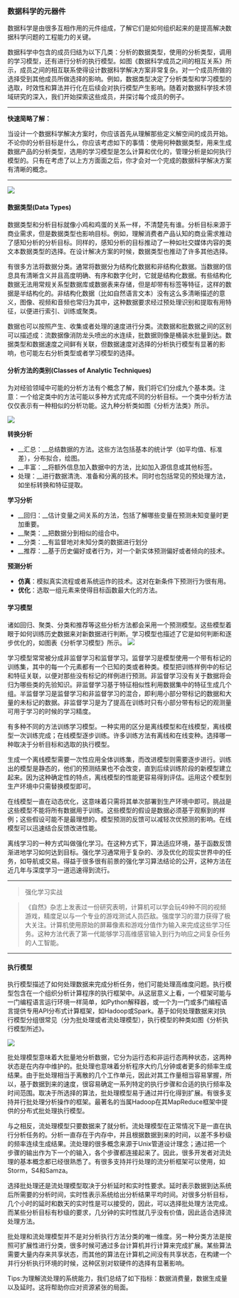 ### 数据科学的元器件

数据科学是由很多互相作用的元件组成，了解它们是如何组织起来的是提高解决数据科学问题的工程能力的关键。

数据科学中包含的成员归结为以下几类：分析的数据类型，使用的分析类型，调用的学习模型，还有进行分析的执行模型。如图《数据科学成员之间的相互关系》所示，成员之间的相互联系使得设计数据科学解决方案非常复杂。对一个成员所做的选择受到其他成员所做选择的影响。例如，数据类型决定了分析类型和学习模型的选取，时效性和算法并行化在后续会对执行模型产生影响。随着对数据科学技术领域研究的深入，我们开始探索这些成员，并探讨每个成员的例子。

----
__快速简略了解：__

当设计一个数据科学解决方案时，你应该首先从理解那些定义解空间的成员开始。不论你的分析目标是什么，你应该考虑如下的事情：使用何种数据类型，用来生成数据产品的分析类型，选用的学习模型是怎么计算和优化的，管理分析是如何执行模型的。只有在考虑了以上方方面面之后，你才会对一个完成的数据科学解决方案有清晰的概念。

----

![](http://i4.piimg.com/7daebf14db7ad077.png)

#### 数据类型(Data Types)

数据类型和分析目标就像小鸡和鸡蛋的关系一样，不清楚先有谁。分析目标来源于商业需求，但是数据类型也影响目标。例如，理解消费者产品认知的商业需求推动了感知分析的分析目标。同样的，感知分析的目标推动了一种如社交媒体内容的类文本数据类型的选择。在设计解决方案的时候，数据类型也推动了许多其他选择。

有很多方法将数据分类。通常将数据分为结构化数据和非结构化数据。当数据的信息具有清晰含义并且高度明确、有序和数字化时，它就是结构化数据。有些结构化数据无法用常规关系型数据库或数据表来存储，但是却带有标签等特征，这样的数据是半结构化的。非结构化数据（比如自然语言文本）没有这么多清晰描述的意义，图像、视频和音频也常归为其中，这种数据要求经过预处理识别和提取有用特征，以便进行索引、训练或聚类。

数据也可以按照产生、收集或者处理的速度进行分类。流数据和批数据之间的区别可以描述成：流数据像消防龙头喷出的水连续，批数据则像是桶装水批量到达。数据类型和数据速度之间鲜有关联，但数据速度对选择的分析执行模型有显著的影响，也可能左右分析类型或者学习模型的选择。

#### 分析方法的类别(Classes of Analytic Techniques)

为对经验领域中可能的分析方法有个概念了解，我们将它们分成九个基本类。注意：一个给定类中的方法可能以多种方式完成不同的分析目标。一个类中分析方法仅仅表示有一种相似的分析功能。这九种分析类如图《分析方法类》所示。 

![](http://i4.piimg.com/81a0d22a72268af8.png)

__转换分析__

- __汇总：__总结数据的方法。这些方法包括基本的统计学（如平均值、标准差），分布拟合，绘图。
- __丰富：__将额外信息加入数据中的方法，比如加入源信息或其他标签。
- 处理：__进行数据清洗、准备和分离的技术。同时也包括常见的预处理方法，如坐标转换和特征提取。

__学习分析__

- __回归：__估计变量之间关系的方法，包括了解哪些变量在预测未知变量时更加重要。
- __聚类：__把数据分到相似的组合中。
- __分类：__有监督地对未知分类的数据进行划分
- __推荐：__基于历史偏好或者行为，对一个新实体预测偏好或者倾向的技术。

__预测分析__

- __仿真__：模拟真实流程或者系统运作的技术。这对在新条件下预测行为很有用。
- __优化__：选取一组元素来使得目标函数最大化的方法。

#### 学习模型

诸如回归、聚类、分类和推荐等这些分析方法都会采用一个预测模型。这些模型着眼于如何训练历史数据来对新数据进行判断。学习模型也描述了它是如何判断和逐步优化的，如图表《分析学习模型》所示。 
![](http://i4.piimg.com/ef5ae858e856e4ec.png)

学习模型常常被分成非监督学习和监督学习。监督学习是模型使用一个带有标记的训练集，其中的每一个元素都有一个已知的类或者种类。模型把训练样例中的标记和特征关联，以便对那些没有标记的样例进行预测。非监督学习没有关于数据将会归为哪些类的先验知识。非监督学习基于特征相似性利用数据集中的特征生成几个组。半监督学习是监督学习和非监督学习的混合，即利用小部分带标记的数据和大量的未标记的数据。非监督学习是为了提高在训练时只有小部分带有标记的观测量可用于学习的时候的学习精度。

有多种不同的方法训练学习模型。一种实用的区分是离线模型和在线模型，离线模型一次训练完成；在线模型逐步训练。许多训练方法有离线和在线变种。选择哪一种取决于分析目标和选取的执行模型。

生成一个离线模型需要一次性应用全体训练集，而改进模型则需要逐步进行。训练出的模型是静态的，他们的预测结果也不会改变，直到后续训练阶段的新模型建立起来。因为这种确定性的特点，离线模型的性能更容易得到评估。运用这个模型到生产环境中只需替换模型即可。

在线模型一直在动态优化，这意味着只需将其单次部署到生产环境中即可。挑战是这些模型不能将所有数据用于训练。这些模型的假设是数据必须基于观察到的样例；这些假设可能不是最理想的。模型预测的反馈可以减轻次优预测的影响。在线模型可以迅速结合反馈改进性能。

离线学习的一种方式叫做强化学习。在这种方式下，算法适应环境，基于函数反馈渐进地学习如何达到目标。强化学习通常用于复杂的、涉及优化的现实世界中的任务，如导航或交易。得益于很多很有前景的强化学习算法结论的公开，这种方法在近几年与深度学习一道迅速得到流行。

----
>强化学习实战

> 《自然》杂志上发表过一份研究表明，计算机可以学会玩49种不同的视频游戏，精度足以与一个专业的游戏测试人员匹敌。强度学习的潜力获得了极大关注。计算机使用原始的屏幕像素和游戏分值作为输入来完成这些学习任务。这种方法代表了第一代能够学习高维感官输入到行为响应之间复杂任务的人工智能。

----
#### 执行模型

执行模型描述了如何处理数据来完成分析任务，他们可能处理高维度问题。执行模型包含在一个组织分析计算程序的执行框架中。从这层意义上看，一个框架可能与一门编程语言运行环境一样简单，如Python解释器，或一个为一门或多门编程语言提供专用API分布式计算框架，如Hadoop或Spark。基于如何处理数据来对执行模型分组很常见（分为批处理或者流处理模型），执行模型的种类如图《分析执行模型所述》。

![](http://i3.piimg.com/ca0ef02e7d40f8ad.png)

批处理模型意味着大批量地分析数据，它分为运行态和非运行态两种状态，这两种状态是在内存中维护的。批处理也意味着分析程序大约几分钟或者更多的频率生成结果。由于批处理相当于离散的几个工作单元，因此对其工作量相当容易掌握，所以，基于数据到来的速度，很容易确定一系列特定的执行步骤和合适的执行频率及时间范围。取决于所选择的算法，批处理模型易于通过并行化得到扩展。有很多支持并行批处理分析操作的框架。最著名的当属Hadoop在其MapReduce框架中提供的分布式批处理执行模型。

与之相反，流处理模型只要数据来了就分析。流处理模型在正常情况下是一直在执行分析任务的。分析一直存在于内存中，并且根据数据到来的时间，以差不多秒级的频率连续生成结果。流处理的很多概念来源于Unix管道设计理念；通过把一个步骤的输出作为下一个的输入，各个步骤都连接起来了。因此，很多开发者对流处理的基本概念都已经很熟悉了。有很多支持并行处理的流分析框架可以使用，如Storm，S4和Samza。

选择批处理还是流处理模型取决于分析延时和实时性要求。延时表示数据到达系统后所需要的分析时间，实时性表示系统给出分析结果平均时间。对很多分析目标，几个小时的延时和数天的实时性是可以接受的，因此，可以选择批处理方法完成。而某些分析目标有秒级的要求，几分钟的实时性就几乎没有价值，因此适合选择流处理方法。

批处理和流处理模型并不是对分析执行方法分类的唯一维度。另一种分类方法是按照可扩展性进行分类，很多时候可通过多台计算机并行计算来完成扩展。某些算法需要大量内存来共享状态，而其他的算法在计算机之间没有共享状态，在构建一个并行分析执行环境的时候，这种区别对软硬件的选择有显著影响。

Tips:为理解流处理的系统能力，我们总结了如下指标：数据消费量，数据生成量以及延时。这将帮助你应对资源紧张的局面。